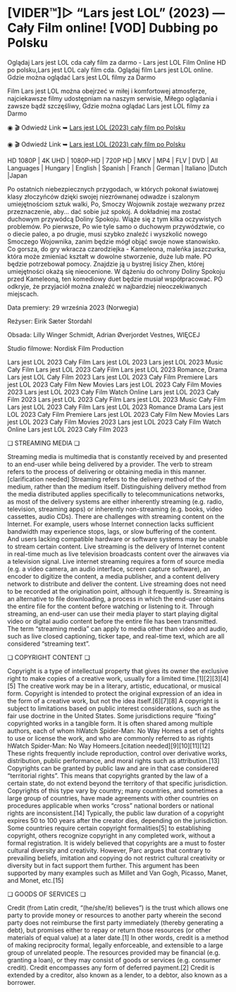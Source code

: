 # [VIDER™]▷ “Lars jest LOL” (2023) — Cały Film online! [VOD] Dubbing po Polsku

Oglądaj Lars jest LOL cda cały film za darmo - Lars jest LOL Film Online HD po polsku,Lars jest LOL caly film cda. Oglądaj film Lars jest LOL online. Gdzie można oglądać Lars jest LOL filmy za Darmo


Film Lars jest LOL można obejrzeć w miłej i komfortowej atmosferze, najciekawsze filmy udostępniam na naszym serwisie, Miłego oglądania i zawsze bądź szczęśliwy, Gdzie można oglądać Lars jest LOL filmy za Darmo


◉ 🎬 Odwiedź Link ➥ [Lars jest LOL (2023) cały film po Polsku](https://stream.dcine.pro/pl/movie/1136765)

◉ 🎬 Odwiedź Link ➥ [Lars jest LOL (2023) cały film po Polsku](https://stream.dcine.pro/pl/movie/1136765)


HD 1080P | 4K UHD | 1080P-HD | 720P HD | MKV | MP4 | FLV | DVD |
All Languages | Hungary | English | Spanish | Franch | German | Italiano |Dutch |Japan


Po ostatnich niebezpiecznych przygodach, w których pokonał światowej klasy złoczyńców dzięki swojej niezrównanej odwadze i szalonym umiejętnościom sztuk walki, Po, Smoczy Wojownik zostaje wezwany przez przeznaczenie, aby... dać sobie już spokój. A dokładniej ma zostać duchowym przywódcą Doliny Spokoju. Wiąże się z tym kilka oczywistych problemów. Po pierwsze, Po wie tyle samo o duchowym przywództwie, co o diecie paleo, a po drugie, musi szybko znaleźć i wyszkolić nowego Smoczego Wojownika, zanim będzie mógł objąć swoje nowe stanowisko. Co gorsza, do gry wkracza czarodziejka - Kameleona, maleńka jaszczurka, która może zmieniać kształt w dowolne stworzenie, duże lub małe. PO będzie potrzebował pomocy. Znajdzie ją u bystrej lisicy Zhen, której umiejętności okażą się nieocenione. W dążeniu do ochrony Doliny Spokoju przed Kameleoną, ten komediowy duet będzie musiał współpracować. PO odkryje, że przyjaciół można znaleźć w najbardziej nieoczekiwanych miejscach.


Data premiery: 29 września 2023 (Norwegia)

Reżyser: Eirik Sæter Stordahl

Obsada: Lilly Winger Schmidt, Adrian Øverjordet Vestnes, WIĘCEJ

Studio filmowe: Nordisk Film Production


Lars jest LOL 2023 Cały Film
Lars jest LOL 2023
Lars jest LOL 2023 Music Cały Film
Lars jest LOL 2023 Cały Film
Lars jest LOL 2023 Romance, Drama
Lars jest LOL Cały Film 2023
Lars jest LOL 2023 Cały Film Premiere
Lars jest LOL 2023 Cały Film New Movies
Lars jest LOL 2023 Cały Film Movies 2023
Lars jest LOL 2023 Cały Film Watch Online
Lars jest LOL 2023 Cały Film 2023
Lars jest LOL 2023 Cały Film
Lars jest LOL 2023 Music Cały Film
Lars jest LOL 2023 Cały Film
Lars jest LOL 2023 Romance Drama
Lars jest LOL 2023 Cały Film Premiere
Lars jest LOL 2023 Cały Film New Movies
Lars jest LOL 2023 Cały Film Movies 2023
Lars jest LOL 2023 Cały Film Watch Online
Lars jest LOL 2023 Cały Film 2023


❏ STREAMING MEDIA ❏


Streaming media is multimedia that is constantly received by and presented to an end-user while being delivered by a provider. The verb to stream refers to the process of delivering or obtaining media in this manner.[clarification needed] Streaming refers to the delivery method of the medium, rather than the medium itself. Distinguishing delivery method from the media distributed applies specifically to telecommunications networks, as most of the delivery systems are either inherently streaming (e.g. radio, television, streaming apps) or inherently non-streaming (e.g. books, video cassettes, audio CDs). There are challenges with streaming content on the Internet. For example, users whose Internet connection lacks sufficient bandwidth may experience stops, lags, or slow buffering of the content. And users lacking compatible hardware or software systems may be unable to stream certain content.
Live streaming is the delivery of Internet content in real-time much as live television broadcasts content over the airwaves via a television signal. Live internet streaming requires a form of source media (e.g. a video camera, an audio interface, screen capture software), an encoder to digitize the content, a media publisher, and a content delivery network to distribute and deliver the content. Live streaming does not need to be recorded at the origination point, although it frequently is.
Streaming is an alternative to file downloading, a process in which the end-user obtains the entire file for the content before watching or listening to it. Through streaming, an end-user can use their media player to start playing digital video or digital audio content before the entire file has been transmitted. The term “streaming media” can apply to media other than video and audio, such as live closed captioning, ticker tape, and real-time text, which are all considered “streaming text”.


❏ COPYRIGHT CONTENT ❏


Copyright is a type of intellectual property that gives its owner the exclusive right to make copies of a creative work, usually for a limited time.[1][2][3][4][5] The creative work may be in a literary, artistic, educational, or musical form. Copyright is intended to protect the original expression of an idea in the form of a creative work, but not the idea itself.[6][7][8] A copyright is subject to limitations based on public interest considerations, such as the fair use doctrine in the United States.
Some jurisdictions require “fixing” copyrighted works in a tangible form. It is often shared among multiple authors, each of whom hWatch Spider-Man: No Way Homes a set of rights to use or license the work, and who are commonly referred to as rights hWatch Spider-Man: No Way Homeers.[citation needed][9][10][11][12] These rights frequently include reproduction, control over derivative works, distribution, public performance, and moral rights such as attribution.[13]
Copyrights can be granted by public law and are in that case considered “territorial rights”. This means that copyrights granted by the law of a certain state, do not extend beyond the territory of that specific jurisdiction. Copyrights of this type vary by country; many countries, and sometimes a large group of countries, have made agreements with other countries on procedures applicable when works “cross” national borders or national rights are inconsistent.[14]
Typically, the public law duration of a copyright expires 50 to 100 years after the creator dies, depending on the jurisdiction. Some countries require certain copyright formalities[5] to establishing copyright, others recognize copyright in any completed work, without a formal registration.
It is widely believed that copyrights are a must to foster cultural diversity and creativity. However, Parc argues that contrary to prevailing beliefs, imitation and copying do not restrict cultural creativity or diversity but in fact support them further. This argument has been supported by many examples such as Millet and Van Gogh, Picasso, Manet, and Monet, etc.[15]


❏ GOODS OF SERVICES ❏


Credit (from Latin credit, “(he/she/it) believes”) is the trust which allows one party to provide money or resources to another party wherein the second party does not reimburse the first party immediately (thereby generating a debt), but promises either to repay or return those resources (or other materials of equal value) at a later date.[1] In other words, credit is a method of making reciprocity formal, legally enforceable, and extensible to a large group of unrelated people.
The resources provided may be financial (e.g. granting a loan), or they may consist of goods or services (e.g. consumer credit). Credit encompasses any form of deferred payment.[2] Credit is extended by a creditor, also known as a lender, to a debtor, also known as a borrower.

